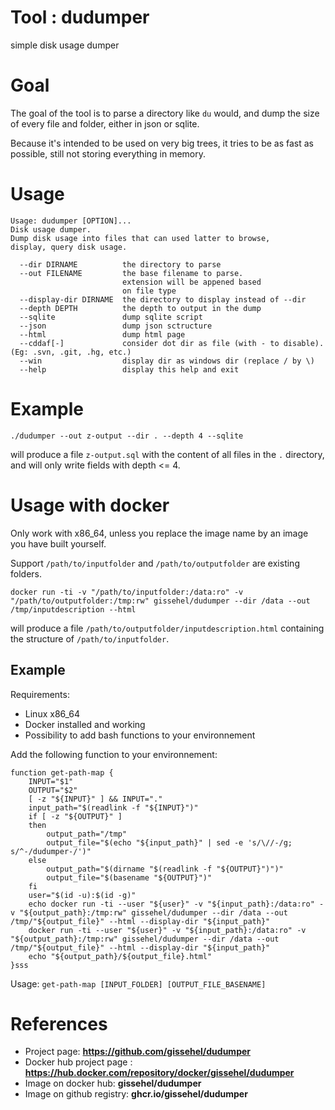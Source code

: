 # Tool : dudumper

simple disk usage dumper

# Goal

The goal of the tool is to parse a directory like `du` would, and dump the size 
of every file and folder, either in json or sqlite.

Because it's intended to be used on very big trees, it tries to be as fast as possible, 
still not storing everything in memory.

# Usage

```
Usage: dudumper [OPTION]...
Disk usage dumper.
Dump disk usage into files that can used latter to browse,
display, query disk usage.

  --dir DIRNAME          the directory to parse
  --out FILENAME         the base filename to parse.
                         extension will be appened based
                         on file type
  --display-dir DIRNAME  the directory to display instead of --dir
  --depth DEPTH          the depth to output in the dump
  --sqlite               dump sqlite script
  --json                 dump json sctructure
  --html                 dump html page
  --cddaf[-]             consider dot dir as file (with - to disable). (Eg: .svn, .git, .hg, etc.)
  --win                  display dir as windows dir (replace / by \)
  --help                 display this help and exit
```

# Example

```
./dudumper --out z-output --dir . --depth 4 --sqlite
```

will produce a file `z-output.sql` with the content of all files in the `.` directory, 
and will only write fields with depth <= 4.

# Usage with docker

Only work with x86_64, unless you replace the image name by an image you have built yourself.

Support `/path/to/inputfolder` and `/path/to/outputfolder` are existing folders.

```
docker run -ti -v "/path/to/inputfolder:/data:ro" -v "/path/to/outputfolder:/tmp:rw" gissehel/dudumper --dir /data --out /tmp/inputdescription --html
```

will produce a file `/path/to/outputfolder/inputdescription.html` containing the structure of `/path/to/inputfolder`.

## Example

Requirements:
* Linux x86_64
* Docker installed and working
* Possibility to add bash functions to your environnement

Add the following function to your environnement:

```
function get-path-map {
    INPUT="$1"
    OUTPUT="$2"
    [ -z "${INPUT}" ] && INPUT="."
    input_path="$(readlink -f "${INPUT}")"
    if [ -z "${OUTPUT}" ]
    then
        output_path="/tmp"
        output_file="$(echo "${input_path}" | sed -e 's/\//-/g; s/^-/dudumper-/')"
    else
        output_path="$(dirname "$(readlink -f "${OUTPUT}")")"
        output_file="$(basename "${OUTPUT}")"
    fi
    user="$(id -u):$(id -g)"
    echo docker run -ti --user "${user}" -v "${input_path}:/data:ro" -v "${output_path}:/tmp:rw" gissehel/dudumper --dir /data --out /tmp/"${output_file}" --html --display-dir "${input_path}"
    docker run -ti --user "${user}" -v "${input_path}:/data:ro" -v "${output_path}:/tmp:rw" gissehel/dudumper --dir /data --out /tmp/"${output_file}" --html --display-dir "${input_path}"
    echo "${output_path}/${output_file}.html"
}sss
```

Usage: `get-path-map [INPUT_FOLDER] [OUTPUT_FILE_BASENAME]`

# References

* Project page: **https://github.com/gissehel/dudumper**
* Docker hub project page : **https://hub.docker.com/repository/docker/gissehel/dudumper**
* Image on docker hub: **gissehel/dudumper**
* Image on github registry: **ghcr.io/gissehel/dudumper**

